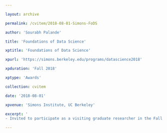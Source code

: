 ```yaml
---

layout: archive

permalink: /cvitem/2018-08-01-Simons-FoDS

author: 'Sourabh Palande'

title: 'Foundations of Data Science'

xptitle: 'Foundations of Data Science'

xpurl: 'https://simons.berkeley.edu/programs/datascience2018'

xpduration: 'Fall 2018'

xptype: 'Awards'

collection: cvitem

date: '2018-08-01'

xpvenue: 'Simons Institute, UC Berkeley'

excerpt: '
- Invited to participate as a visiting graduate researcher in the Fall semester program on <strong>mathematical foundations of data science</strong>.'

---
```

